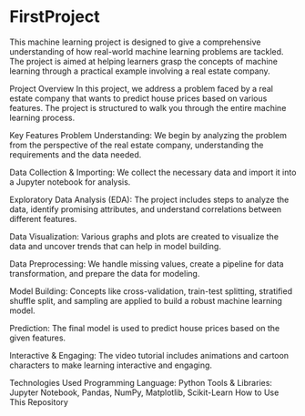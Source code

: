 # FirstProject
This machine learning project is designed to give a comprehensive understanding of how real-world machine learning problems are tackled. The project is aimed at helping learners grasp the concepts of machine learning through a practical example involving a real estate company.

Project Overview
In this project, we address a problem faced by a real estate company that wants to predict house prices based on various features. The project is structured to walk you through the entire machine learning process.

Key Features
Problem Understanding: We begin by analyzing the problem from the perspective of the real estate company, understanding the requirements and the data needed.

Data Collection & Importing: We collect the necessary data and import it into a Jupyter notebook for analysis.

Exploratory Data Analysis (EDA): The project includes steps to analyze the data, identify promising attributes, and understand correlations between different features.

Data Visualization: Various graphs and plots are created to visualize the data and uncover trends that can help in model building.

Data Preprocessing: We handle missing values, create a pipeline for data transformation, and prepare the data for modeling.

Model Building: Concepts like cross-validation, train-test splitting, stratified shuffle split, and sampling are applied to build a robust machine learning model.

Prediction: The final model is used to predict house prices based on the given features.

Interactive & Engaging: The video tutorial includes animations and cartoon characters to make learning interactive and engaging.

Technologies Used
Programming Language: Python
Tools & Libraries: Jupyter Notebook, Pandas, NumPy, Matplotlib, Scikit-Learn
How to Use This Repository
